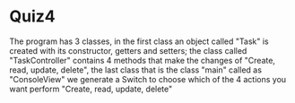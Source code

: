 # Quiz4
The program has 3 classes, in the first class an object called "Task" is created with its constructor, getters and setters; the class called "TaskController" contains 4 methods that make the changes of "Create, read, update, delete", the last class that is the class "main" called as "ConsoleView" we generate a Switch to choose which of the 4 actions you want perform "Create, read, update, delete"
